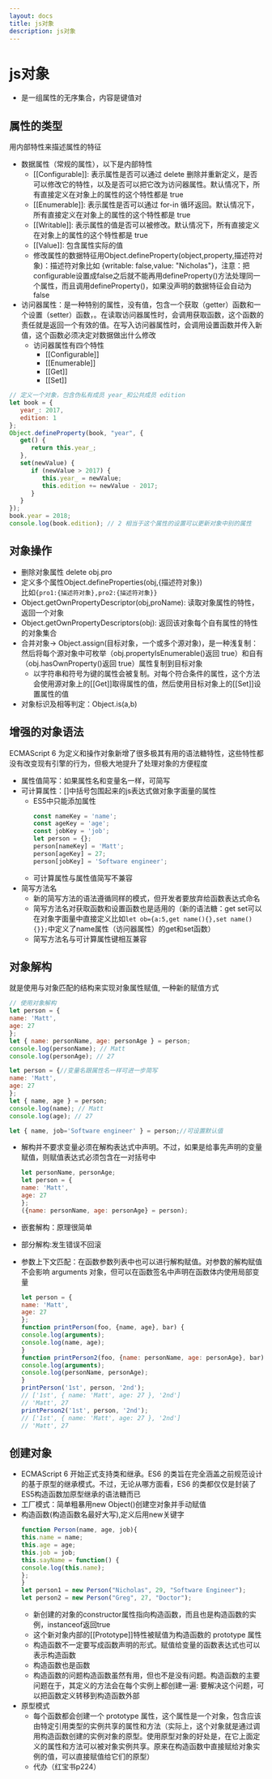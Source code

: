 ```yaml
---
layout: docs
title: js对象
description: js对象
---
```


# js对象

- 是一组属性的无序集合，内容是键值对

## 属性的类型

用内部特性来描述属性的特征

- 数据属性（常规的属性），以下是内部特性 
   - [[Configurable]]: 表示属性是否可以通过 delete 删除并重新定义，是否可以修改它的特性，以及是否可以把它改为访问器属性。默认情况下，所有直接定义在对象上的属性的这个特性都是 true
   - [[Enumerable]]: 表示属性是否可以通过 for-in 循环返回。默认情况下，所有直接定义在对象上的属性的这个特性都是 true
   - [[Writable]]: 表示属性的值是否可以被修改。默认情况下，所有直接定义在对象上的属性的这个特性都是 true
   - [[Value]]: 包含属性实际的值
   - 修改属性的数据特征用Object.defineProperty(object,property,描述符对象)：描述符对象比如 {writable: false,value: "Nicholas"}，注意：把configurable设置成false之后就不能再用defineProperty()方法处理同一个属性，而且调用defineProperty()，如果没声明的数据特征会自动为false
- 访问器属性：是一种特别的属性，没有值，包含一个获取（getter）函数和一个设置（setter）函数，。在读取访问器属性时，会调用获取函数，这个函数的责任就是返回一个有效的值。在写入访问器属性时，会调用设置函数并传入新值，这个函数必须决定对数据做出什么修改 
   -  访问器属性有四个特性 
      - [[Configurable]]
      - [[Enumerable]]
      - [[Get]]
      - [[Set]]

```js
// 定义一个对象，包含伪私有成员 year_和公共成员 edition
let book = {
   year_: 2017,
   edition: 1
};
Object.defineProperty(book, "year", {
   get() {
      return this.year_;
   },
   set(newValue) {
      if (newValue > 2017) {
         this.year_ = newValue;
         this.edition += newValue - 2017;
      }
   }
});
book.year = 2018;
console.log(book.edition); // 2 相当于这个属性的设置可以更新对象中别的属性
```

## 对象操作

- 删除对象属性 delete obj.pro
- 定义多个属性Object.defineProperties(obj,{描述符对象})  
   比如`{pro1:{描述符对象},pro2:{描述符对象}}`
- Object.getOwnPropertyDescriptor(obj,proName): 读取对象属性的特性，返回一个对象
- Object.getOwnPropertyDescriptors(obj): 返回该对象每个自有属性的特性的对象集合
- 合并对象-> Object.assign(目标对象，一个或多个源对象)，是一种浅复制：然后将每个源对象中可枚举（obj.propertyIsEnumerable()返回 true）和自有（obj.hasOwnProperty()返回 true）属性复制到目标对象 
   - 以字符串和符号为键的属性会被复制。对每个符合条件的属性，这个方法会使用源对象上的[[Get]]取得属性的值，然后使用目标对象上的[[Set]]设置属性的值
- 对象标识及相等判定：Object.is(a,b)

## 增强的对象语法

ECMAScript 6 为定义和操作对象新增了很多极其有用的语法糖特性，这些特性都没有改变现有引擎的行为，但极大地提升了处理对象的方便程度

- 属性值简写：如果属性名和变量名一样，可简写
- 可计算属性：[]中括号包围起来的js表达式做对象字面量的属性 
   - ES5中只能添加属性
      ```js
      const nameKey = 'name';
      const ageKey = 'age'; 
      const jobKey = 'job';
      let person = {};
      person[nameKey] = 'Matt';
      person[ageKey] = 27;
      person[jobKey] = 'Software engineer';
      ```
   - 可计算属性与属性值简写不兼容
- 简写方法名 
   - 新的简写方法的语法遵循同样的模式，但开发者要放弃给函数表达式命名
   - 简写方法名对获取函数和设置函数也是适用的（新的语法糖：get set可以在对象字面量中直接定义比如`let ob={a:5,get name(){},set name(){}};`中定义了name属性（访问器属性）的get和set函数）
   - 简写方法名与可计算属性键相互兼容

## 对象解构

就是使用与对象匹配的结构来实现对象属性赋值, 一种新的赋值方式

```js
// 使用对象解构
let person = {
name: 'Matt',
age: 27
};
let { name: personName, age: personAge } = person;
console.log(personName); // Matt
console.log(personAge); // 27 

let person = {//变量名跟属性名一样可进一步简写
name: 'Matt',
age: 27
};
let { name, age } = person;
console.log(name); // Matt
console.log(age); // 27 

let { name, job='Software engineer' } = person;//可设置默认值
```

- 解构并不要求变量必须在解构表达式中声明。不过，如果是给事先声明的变量赋值，则赋值表达式必须包含在一对括号中
   ```js
   let personName, personAge;
   let person = {
   name: 'Matt',
   age: 27
   };
   ({name: personName, age: personAge} = person);
   ```

- 嵌套解构：原理很简单
- 部分解构:发生错误不回滚
- 参数上下文匹配：在函数参数列表中也可以进行解构赋值。对参数的解构赋值不会影响 arguments 对象，但可以在函数签名中声明在函数体内使用局部变量
   ```js
   let person = {
   name: 'Matt',
   age: 27
   };
   function printPerson(foo, {name, age}, bar) {
   console.log(arguments);
   console.log(name, age);
   }
   function printPerson2(foo, {name: personName, age: personAge}, bar) {
   console.log(arguments);
   console.log(personName, personAge);
   }
   printPerson('1st', person, '2nd');
   // ['1st', { name: 'Matt', age: 27 }, '2nd']
   // 'Matt', 27
   printPerson2('1st', person, '2nd');
   // ['1st', { name: 'Matt', age: 27 }, '2nd']
   // 'Matt', 27
   ```

## 创建对象

- ECMAScript 6 开始正式支持类和继承。ES6 的类旨在完全涵盖之前规范设计的基于原型的继承模式。不过，无论从哪方面看，ES6 的类都仅仅是封装了 ES5构造函数加原型继承的语法糖而已
- 工厂模式：简单粗暴用new Object()创建空对象并手动赋值
- 构造函数(构造函数名最好大写),定义后用new关键字
   ```js
   function Person(name, age, job){
   this.name = name;
   this.age = age;
   this.job = job;
   this.sayName = function() {
   console.log(this.name);
   };
   }
   let person1 = new Person("Nicholas", 29, "Software Engineer");
   let person2 = new Person("Greg", 27, "Doctor");
   ```
   - 新创建的对象的constructor属性指向构造函数，而且也是构造函数的实例，instanceof返回true
   - 这个新对象内部的[[Prototype]]特性被赋值为构造函数的 prototype 属性
   - 构造函数不一定要写成函数声明的形式。赋值给变量的函数表达式也可以表示构造函数
   - 构造函数也是函数
   - 构造函数的问题构造函数虽然有用，但也不是没有问题。构造函数的主要问题在于，其定义的方法会在每个实例上都创建一遍: 要解决这个问题，可以把函数定义转移到构造函数外部
- 原型模式 
   - 每个函数都会创建一个 prototype 属性，这个属性是一个对象，包含应该由特定引用类型的实例共享的属性和方法（实际上，这个对象就是通过调用构造函数创建的实例对象的原型。使用原型对象的好处是，在它上面定义的属性和方法可以被对象实例共享。原来在构造函数中直接赋给对象实例的值，可以直接赋值给它们的原型）
   - 代办（红宝书p224）
